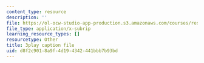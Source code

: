 ```yaml
---
content_type: resource
description: ''
file: https://ol-ocw-studio-app-production.s3.amazonaws.com/courses/res-18-009-learn-differential-equations-up-close-with-gilbert-strang-and-cleve-moler-fall-2015/d8f2c9018a9f4d194342441bbb7b93bd_ojUQk_GNQbQ.srt
file_type: application/x-subrip
learning_resource_types: []
resourcetype: Other
title: 3play caption file
uid: d8f2c901-8a9f-4d19-4342-441bbb7b93bd
---
```

